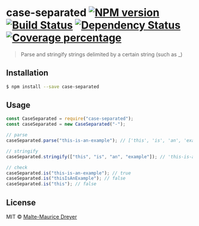 # case-separated [![NPM version][npm-image]][npm-url] [![Build Status][travis-image]][travis-url] [![Dependency Status][daviddm-image]][daviddm-url] [![Coverage percentage][coveralls-image]][coveralls-url]

> Parse and stringify strings delimited by a certain string (such as \_)

## Installation

```sh
$ npm install --save case-separated
```

## Usage

```js
const CaseSeparated = require("case-separated");
const caseSeparated = new CaseSeparated("-");

// parse
caseSeparated.parse("this-is-an-example"); // ['this', 'is', 'an', 'example']

// stringify
caseSeparated.stringify(["this", "is", "an", "example"]); // 'this-is-an-example'

// check
caseSeparated.is("this-is-an-example"); // true
caseSeparated.is("thisIsAnExample"); // false
caseSeparated.is("this"); // false
```

## License

MIT © [Malte-Maurice Dreyer](https://github.com/Myhlamaeus)

[npm-image]: https://badge.fury.io/js/case-separated.svg
[npm-url]: https://npmjs.org/package/case-separated
[travis-image]: https://travis-ci.org/Myhlamaeus/case-separated.svg?branch=master
[travis-url]: https://travis-ci.org/Myhlamaeus/case-separated
[daviddm-image]: https://david-dm.org/Myhlamaeus/case-separated.svg?theme=shields.io
[daviddm-url]: https://david-dm.org/Myhlamaeus/case-separated
[coveralls-image]: https://coveralls.io/repos/Myhlamaeus/case-separated/badge.svg
[coveralls-url]: https://coveralls.io/r/Myhlamaeus/case-separated
